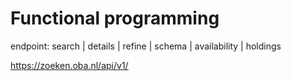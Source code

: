 # Functional programming

endpoint: search | details | refine | schema | availability | holdings

https://zoeken.oba.nl/api/v1/
